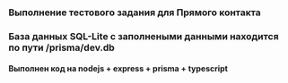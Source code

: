 ### Выполнение тестового задания для Прямого контакта

### База данных SQL-Lite с заполнеными данными находится по пути /prisma/dev.db

#### Выполнен код на nodejs + express + prisma + typescript 

